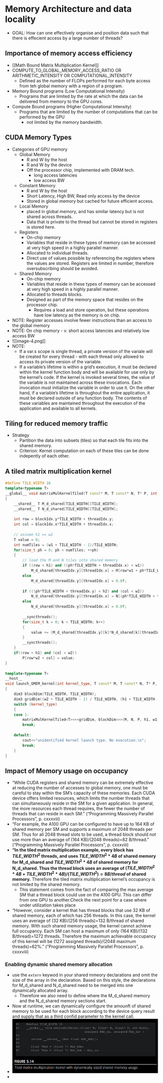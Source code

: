 # Memory Architecture and data locality

- GOAL: How can one effectively organise and position data such that there is effecient access by a large number of threads?

## Importance of memory access efficiency

- [[Math Bound Matrix Multiplication Kernel]]
- COMPUTE_TO_GLOBAL_MEMORY_ACCESS_RATIO OR ARITHMETIC_INTENSITY OR COMPUTATIONAL_INTENSITY
  - Defined as the number of FLOPs performed for each byte access from teh global memory with a region of a program.
- Memory Bound programs (Low Computational Intensity)
  - Programs that are limited by the rate at which the data can be delivered from memory to the GPU cores.
- Compute Bound programs (Higher Computational Intensity)
  - Programs that are limited by the number of computations that can be performed by the GPU
    - not limited by the memory bandwidth.

## CUDA Memory Types

- Categories of GPU memory
  - Global Memory
    - R and W by the host
    - R and W by the device
    - Off the processor chip, implemented with DRAM tech.
      - long access latencies
      - low access BW
  - Constant Memory
    - R and W by the host
    - Short Latency, High BW, Read only access by the device
    - Stored in global memory but cached for future efficient access.
  - Local Memory
    - placed in global memory, and has similar latency but is not shared across threads.
    - Data that is private to the thread but cannot be stored in registers is stored here.
  - Registers
    - On-chip memory
    - Variables that reside in these types of memory can be accessed at very high speed in a highly parallel manner.
    - Allocated to individual threads.
    - Direct use of values possible by referencing the registers where the values are stored. Registers are limited in number, therefore oversubscribing should be avoided.
  - Shared Memory
    - On-chip memory
    - Variables that reside in these types of memory can be accessed at very high speed in a highly parallel manner.
    - Allocated to threads blocks.
    - Designed as part of the memory space that resides on the processor chip.
      - Requires a load and store operation, but these operations have low latency as the memory is on chip.
- NOTE: Register accesses involve fewer instructions than an access to the global memory
- NOTE: On chip memory - v. short access latencies and relatively low access BW
- ![[image-4.png]]
- NOTE:
  - If a var.s scope is single thread, a private version of the variale will be created for every thread - with each thread only allowed to access its private version of the variable.
  - If a variable’s lifetime is within a grid’s execution, it must be declared within the kernel function body and will be available for use only by the kernel’s code. If the kernel is invoked several times, the value of the variable is not maintained across these invocations. Each invocation must initialize the variable in order to use it. On the other hand, if a variable’s lifetime is throughout the entire application, it must be declared outside of any function body. The contents of these variables are maintained throughout the execution of the application and available to all kernels.

## Tiling for reduced memory traffic

- Strategy
  - Partition the data into subsets (tiles) so that each tile fits into the shared memory.
  - Criterion: Kernel computation on each of these tiles can be done indepently of each other.

## A tiled matrix multiplication kernel

```CPP
#define TILE_WIDTH 16
template<typename T>
__global__ void matrixMulKernelTiled(T const* M, T const* N, T* P, int h1, int w1, int h2, int w2)
{
	__shared__ T M_d_shared[TILE_WIDTH][TILE_WIDTH];
	__shared__ T N_d_shared[TILE_WIDTH][TILE_WIDTH];

	int row = blockIdx.y*TILE_WIDTH + threadIdx.y;
	int col = blockIdx.x*TILE_WIDTH + threadIdx.x;

	// assume h1 == w2
	T value = 0;
    int numTiles = (w1 + TILE_WIDTH - 1)/TILE_WIDTH;
	for(size_t ph = 0; ph < numTiles; ++ph)
	{
		// load the M and N tiles into shared memory
		if ((row < h1) and ((ph*TILE_WIDTH + threadIdx.x) < w1))
			M_d_shared[threadIdx.y][threadIdx.x] = M[row*w1 + ph*TILE_WIDTH + threadIdx.x];
		else
			M_d_shared[threadIdx.y][threadIdx.x] = 0.0f;

		if (((ph*TILE_WIDTH + threadIdx.y) < h2) and (col < w2))
			N_d_shared[threadIdx.y][threadIdx.x] = N[(ph*TILE_WIDTH + threadIdx.y)*w2 + col];
		else
			N_d_shared[threadIdx.y][threadIdx.x] = 0.0f;

		__syncthreads();
		for(size_t k = 0; k < TILE_WIDTH; k++)
		{
			value += (M_d_shared[threadIdx.y][k]*N_d_shared[k][threadIdx.x]);
		}
		__syncthreads();
	}
	if((row < h1) and (col < w2))
		P[row*w2 + col] = value;
}

template<typename T>
__host__
void launch_GMEM_kernel(int kernel_type, T const* M, T const* N, T* P, size_t h1, size_t w1, size_t h2, size_t w2)
{
    dim3 blockDim(TILE_WIDTH, TILE_WIDTH);
    dim3 gridDim((w2 + TILE_WIDTH - 1) / TILE_WIDTH, (h1 + TILE_WIDTH - 1) / TILE_WIDTH) ;
    switch (kernel_type)
    {
    case 1:
        matrixMulKernelTiled<T><<<gridDim, blockDim>>>(M, N, P, h1, w1, h2, w2);
        break;

    default:
        cout<<"unidentified kernel launch type. No execution.\n";
        break;
    }
}
```

## Impact of Memory usage on occupancy

- “While CUDA registers and shared memory can be extremely effective at reducing the number of accesses to global memory, one must be careful to stay within the SM’s capacity of these memories. Each CUDA device offers limited resources, which limits the number threads that can simultaneously reside in the SM for a given application. In general, the more resources each thread requires, the fewer the number of threads that can reside in each SM.” (“Programming Massively Parallel Processors”, p. cxxxviii)
- “For example, the A100 GPU can be configured to have up to 164 KB of shared memory per SM and supports a maximum of 2048 threads per SM. Thus for all 2048 thread slots to be used, a thread block should not use more than an average of (164 KB)/(2048 threads)=82 B/thread.” (“Programming Massively Parallel Processors”, p. cxxxviii)
- **“In the tiled matrix multiplication example, every block has ${TILE\_WIDTH}^2$ threads, and uses ${TILE\_WIDTH}^2 * 4B$ of shared memory for M_d_shared and ${TILE\_WIDTH}^2 * 4B$ of shared memory for N_d_shared. Thus the thread block uses an average of $({TILE\_WIDTH}^2 * 4B + {TILE\_WIDTH}^2 * 4B)/({TILE\_WIDTH}^2) = 8B/thread$ of shared memory.** Therefore the tiled matrix multiplication kernel’s occupancy is not limited by the shared memory.
  - This statement comes from the fact of comparing the max average SM that a thread block could use on the A100 GPU. This can differ from one GPU to another.Check the next point for a case where under utilization takes place
- “However, consider a kernel that has thread blocks that use 32 KB of shared memory, each of which has 256 threads. In this case, the kernel uses an average of (32 KB)/(256 threads)=132 B/thread of shared memory. With such shared memory usage, the kernel cannot achieve full occupancy. Each SM can host a maximum of only (164 KB)/(132 B/thread)=1272 threads. Therefore the maximum achievable occupancy of this kernel will be (1272 assigned threads)/(2048 maximum threads)=62%.” (“Programming Massively Parallel Processors”, p. cxxxviii)

### Enabling dynamic shared memory allocation

- use the `extern` keywod in your shared mmeory declarations and omit the size of the array in the declaration. Based on this style, the declarations for M_d_shared and N_d_shared need to be merged into one dynamically allocated array.
  - Therefore we also need to define where the M_d_shared memory and the N_d_shared memory sections start.
- Now at runtime, we can dynamically configure the amounft of shared memory to be used for each block according to the device query result and supply that as a third confid parameter to the kernel call.
- ![alt text](image.png)
-
